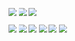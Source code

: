![](https://64.media.tumblr.com/6903702d8cdb015369d3090b2f4478d8/721bd8f968d232a6-e7/s250x400/8e6f9303355e5d4be08d37b8ce97c500f28736db.gifv) ![](https://64.media.tumblr.com/a59be191cf0b5b3aca6e399cc732fc67/a90b3577a3e0f9a6-82/s75x75_c1/94ae1e7c83147ffcbdc3030e8385dc7a1b8e338a.gifv) ![](https://64.media.tumblr.com/5ab9c24c40477a0f2f7d299b75c5bcc2/5236571abd779e3a-26/s250x400/f9bcb98b6ba1b1ad6ac68d81d300939be7a2ae19.gifv)


![](https://64.media.tumblr.com/1aa30537d48497402d8cae81496b97ee/d2d2e653ce9b8f37-9e/s100x200/c8e11e02d2da5daf81b0fc395093e0a60407f954.gifv)
![](https://64.media.tumblr.com/a59be191cf0b5b3aca6e399cc732fc67/a90b3577a3e0f9a6-82/s75x75_c1/94ae1e7c83147ffcbdc3030e8385dc7a1b8e338a.gifv)
![](https://64.media.tumblr.com/a9306c9d26c0eae3b3be3f8012947354/tumblr_py2xsrrqF51xlx2ufo1_250.gifv)
![](https://64.media.tumblr.com/e02ba6eb8d2cd35691172129de5ed895/1a375e04625d595d-d2/s500x750/cbef04562ce805e42f6cf6a3fe954205c360aa27.gifv)
![](https://64.media.tumblr.com/92c60ce673082df6c93f73f8d2d2000c/76d73ccfd68cb246-14/s500x750/fb49315628ec0fcd140ef802ce595188ed633560.gifv)
![](https://64.media.tumblr.com/5ab9c24c40477a0f2f7d299b75c5bcc2/5236571abd779e3a-26/s250x400/f9bcb98b6ba1b1ad6ac68d81d300939be7a2ae19.gifv)
